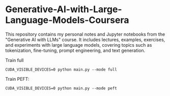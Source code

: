 # Generative-AI-with-Large-Language-Models-Coursera
This repository contains my personal notes and Jupyter notebooks from the "Generative AI with LLMs" course. It includes lectures, examples, exercises, and experiments with large language models, covering topics such as tokenization, fine-tuning, prompt engineering, and text generation.

Train full
```
CUDA_VISIBLE_DEVICES=0 python main.py --mode full
```
Train PEFT:
```
CUDA_VISIBLE_DEVICES=0 python main.py --mode peft
```